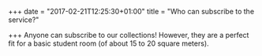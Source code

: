 +++
date = "2017-02-21T12:25:30+01:00"
title = "Who can subscribe to the service?"

+++
Anyone can subscribe to our collections! However, they are a perfect fit for a basic student room (of about 15 to 20 square meters).
